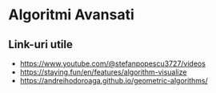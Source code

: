 # Algoritmi Avansati

## Link-uri utile

- https://www.youtube.com/@stefanpopescu3727/videos
- https://staying.fun/en/features/algorithm-visualize
- https://andreihodoroaga.github.io/geometric-algorithms/
